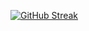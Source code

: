 [![GitHub Streak](https://streak-stats.demolab.com?user=ADARIYA0&theme=dark&hide_border=true&border_radius=3.8&date_format=j%20M%5B%20Y%5D&hide_longest_streak=true)](https://git.io/streak-stats)
